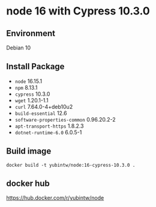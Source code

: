# node 16 with Cypress 10.3.0

## Environment

Debian 10

## Install Package

- `node` 16.15.1
- `npm` 8.13.1
- `cypress` 10.3.0
- `wget` 1.20.1-1.1
- `curl` 7.64.0-4+deb10u2
- `build-essential` 12.6
- `software-properties-common` 0.96.20.2-2
- `apt-transport-https` 1.8.2.3
- `dotnet-runtime-6.0` 6.0.5-1

## Build image

```
docker build -t yubintw/node:16-cypress-10.3.0 .
```

## docker hub

https://hub.docker.com/r/yubintw/node
